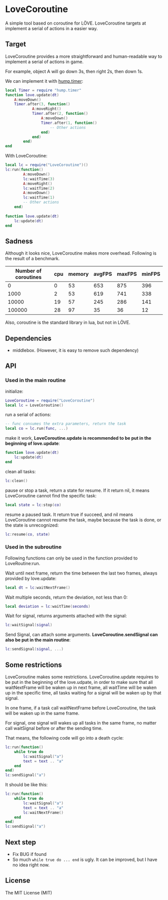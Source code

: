 # LoveCoroutine

A simple tool based on coroutine for LÖVE. LoveCoroutine targets at implement a serial of actions in a easier way.

## Target

LoveCoroutine provides a more straightforward and human-readable way to implement a serial of actions in game.

For example, object A will go down 3s, then right 2s, then down 1s.

We can implement it with [hump.timer](http://hump.readthedocs.org/en/latest/timer.html):

```lua
local Timer = require "hump.timer"
function love.update(dt)
    A:moveDown()
    Timer.after(3, function()
            A:moveRight()
            Timer.after(2, function()
                A:moveDown()
                Timer.after(1, function()
                    -- Other actions
                end)
            end)
        end)
end
```

With LoveCoroutine:

```lua
local lc = require("LoveCoroutine")()
lc:run(function()
        A:moveDown()
        lc:waitTime(3)
        A:moveRight()
        lc:waitTime(2)
        A:moveDown()
        lc:waitTime(1)
        -- Other actions
    end)
    
function love.update(dt)
    lc:update(dt)
end
```

## Sadness

Although it looks nice, LoveCoroutine makes more overhead. Following is the result of a benchmark.

Number of coroutines | cpu | memory | avgFPS | maxFPS | minFPS
-------------------- | --- | ------ | ------ | ------ | ------
0                    |  0  |   53   |    653 |   875  |   396 
1000                 |  2  |   53   |    619 |   741  |   338 
10000                | 19  |   57   |    245 |   286  |   141 
100000               | 28  |   97   |    35  |    36  |    12 

Also, coroutine is the standard library in lua, but not in LÖVE.

## Dependencies

* middlebox. (However, it is easy to remove such dependency)

## API

### Used in the main routine

initialize:

```lua
LoveCoroutine = require("LoveCoroutine")
local lc = LoveCoroutine()
```

run a serial of actions:

```lua
-- func consumes the extra parameters, return the task
local co = lc.run(func, ...)
```

make it work, **LoveCoroutine.update is recommended to be put in the beginning of love.update**:

```lua
function love.update(dt)
    lc:update(dt)
end
```

clean all tasks:

```lua
lc:clean()
```

pause or stop a task, return a state for resume. If it return nil, it means LoveCoroutine cannot find the specific task:

```lua
local state = lc:stop(co)
```

resume a paused task. It return true if succeed, and nil means LoveCoroutine cannot resume the task, maybe because the task is done, or the state is unrecognized:

```lua
lc:resume(co, state)
```

### Used in the subroutine

Following functions can only be used in the function provided to LoveRoutine:run.

Wait until next frame, return the time between the last two frames, always provided by love.update:

```lua
local dt = lc:waitNextFrame()
```

Wait multiple seconds, return the deviation, not less than 0:

```lua
local deviation = lc:waitTime(seconds)
```

Wait for signal, returns arguments attached with the signal:

```lua
lc:waitSignal(signal)
```

Send Signal, can attach some arguments. **LoveCoroutine.sendSignal can also be put in the main routine**:

```lua
lc:sendSignal(signal, ...)
```

## Some restrictions

LoveCoroutine makes some restrictions. LoveCoroutine.update requires to be put in the beginning of the love.udpate, 
in order to make sure that all waitNextFrame will be waken up in next frame, 
all waitTime will be waken up in the specific time, all tasks waiting for a signal will be waken up by that signal.

In one frame, if a task call waitNextFrame before LoveCoroutine, the task will be waken up in the same frame.

For signal, one signal will wakes up all tasks in the same frame, no matter call waitSignal before or after the sending time.

That means, the following code will go into a death cycle:

```lua
lc:run(function()
    while true do
        lc:waitSignal("a")
        text = text .. "a"
    end
end)
lc:sendSignal("a")
```

It should be like this:

```lua
lc:run(function()
    while true do
        lc:waitSignal("a")
        text = text .. "a"
        lc:waitNextFrame()
    end
end)
lc:sendSignal("a")
```

## Next step

* Fix BUG if found
* So much `while true do ... end` is ugly. It can be improved, but I have no idea right now.

## License

The MIT License (MIT)